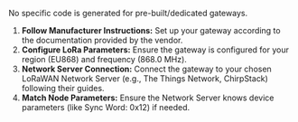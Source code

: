 No specific code is generated for pre-built/dedicated gateways.

1.  **Follow Manufacturer Instructions:** Set up your gateway according to the documentation provided by the vendor.
2.  **Configure LoRa Parameters:** Ensure the gateway is configured for your region (EU868) and frequency (868.0 MHz).
3.  **Network Server Connection:** Connect the gateway to your chosen LoRaWAN Network Server (e.g., The Things Network, ChirpStack) following their guides.
4.  **Match Node Parameters:** Ensure the Network Server knows device parameters (like Sync Word: 0x12) if needed.